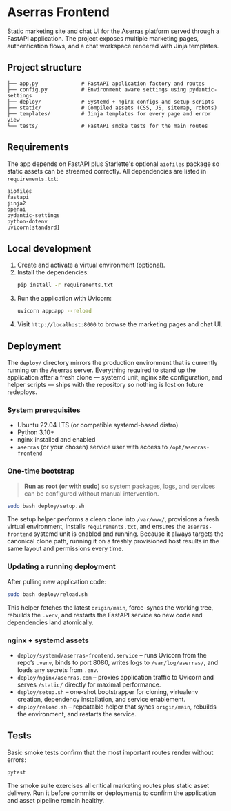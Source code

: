 # Aserras Frontend

Static marketing site and chat UI for the Aserras platform served through a FastAPI
application. The project exposes multiple marketing pages, authentication flows,
and a chat workspace rendered with Jinja templates.

## Project structure

```
├── app.py              # FastAPI application factory and routes
├── config.py           # Environment aware settings using pydantic-settings
├── deploy/             # Systemd + nginx configs and setup scripts
├── static/             # Compiled assets (CSS, JS, sitemap, robots)
├── templates/          # Jinja templates for every page and error view
└── tests/              # FastAPI smoke tests for the main routes
```

## Requirements

The app depends on FastAPI plus Starlette's optional `aiofiles` package so static
assets can be streamed correctly. All dependencies are listed in
`requirements.txt`:

```
aiofiles
fastapi
jinja2
openai
pydantic-settings
python-dotenv
uvicorn[standard]
```

## Local development

1. Create and activate a virtual environment (optional).
2. Install the dependencies:
   ```bash
   pip install -r requirements.txt
   ```
3. Run the application with Uvicorn:
   ```bash
   uvicorn app:app --reload
   ```
4. Visit `http://localhost:8000` to browse the marketing pages and chat UI.

## Deployment

The `deploy/` directory mirrors the production environment that is currently
running on the Aserras server. Everything required to stand up the application
after a fresh clone — systemd unit, nginx site configuration, and helper
scripts — ships with the repository so nothing is lost on future redeploys.

### System prerequisites

* Ubuntu 22.04 LTS (or compatible systemd-based distro)
* Python 3.10+
* nginx installed and enabled
* `aserras` (or your chosen) service user with access to `/opt/aserras-frontend`

### One-time bootstrap

> **Run as root (or with sudo)** so system packages, logs, and services can be
> configured without manual intervention.

```bash
sudo bash deploy/setup.sh
```

The setup helper performs a clean clone into `/var/www/`, provisions a fresh
virtual environment, installs `requirements.txt`, and ensures the
`aserras-frontend` systemd unit is enabled and running. Because it always
targets the canonical clone path, running it on a freshly provisioned host
results in the same layout and permissions every time.

### Updating a running deployment

After pulling new application code:

```bash
sudo bash deploy/reload.sh
```

This helper fetches the latest `origin/main`, force-syncs the working tree,
rebuilds the `.venv`, and restarts the FastAPI service so new code and
dependencies land atomically.

### nginx + systemd assets

* `deploy/systemd/aserras-frontend.service` – runs Uvicorn from the repo’s
  `.venv`, binds to port 8080, writes logs to `/var/log/aserras/`, and loads any
  secrets from `.env`.
* `deploy/nginx/aserras.com` – proxies application traffic to Uvicorn and
  serves `/static/` directly for maximal performance.
* `deploy/setup.sh` – one-shot bootstrapper for cloning, virtualenv creation,
  dependency installation, and service enablement.
* `deploy/reload.sh` – repeatable helper that syncs `origin/main`, rebuilds the
  environment, and restarts the service.

## Tests

Basic smoke tests confirm that the most important routes render without errors:

```bash
pytest
```

The smoke suite exercises all critical marketing routes plus static asset
delivery. Run it before commits or deployments to confirm the application and
asset pipeline remain healthy.
